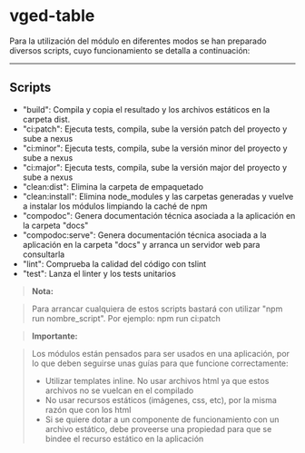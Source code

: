 vged-table
============

Para la utilización del módulo en diferentes modos se han preparado diversos scripts, cuyo funcionamiento se detalla a continuación:

----------

Scripts
-------------

- "build": Compila y copia el resultado y los archivos estáticos en la carpeta dist.
- "ci:patch": Ejecuta tests, compila, sube la versión patch del proyecto y sube a nexus
- "ci:minor": Ejecuta tests, compila, sube la versión minor del proyecto y sube a nexus
- "ci:major": Ejecuta tests, compila, sube la versión major del proyecto y sube a nexus
- "clean:dist": Elimina la carpeta de empaquetado
- "clean:install": Elimina node_modules y las carpetas generadas y vuelve a instalar los módulos limpiando la caché de npm
- "compodoc": Genera documentación técnica asociada a la aplicación en la carpeta "docs"
- "compodoc:serve": Genera documentación técnica asociada a la aplicación en la carpeta "docs" y arranca un servidor web para consultarla
- "lint": Comprueba la calidad del código con tslint
- "test": Lanza el linter y los tests unitarios

> **Nota:**

> Para arrancar cualquiera de estos scripts bastará con utilizar "npm run nombre_script". Por ejemplo: npm run ci:patch

> **Importante:**

> Los módulos están pensados para ser usados en una aplicación, por lo que deben seguirse unas guías para que funcione correctamente:
> - Utilizar templates inline. No usar archivos html ya que estos archivos no se vuelcan en el compilado
> - No usar recursos estáticos (imágenes, css, etc), por la misma razón que con los html
> - Si se quiere dotar a un componente de funcionamiento con un archivo estático, debe proveerse una propiedad para que se bindee el recurso estático en la aplicación

